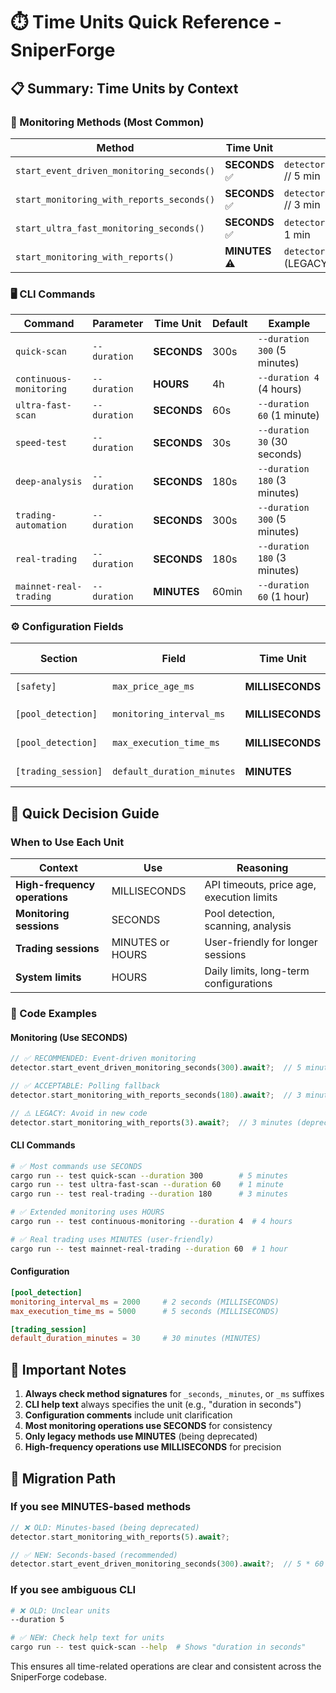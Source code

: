 # ⏱️ Time Units Quick Reference - SniperForge

## 📋 Summary: Time Units by Context

### 🚀 Monitoring Methods (Most Common)

| Method | Time Unit | Example Usage |
|--------|-----------|---------------|
| `start_event_driven_monitoring_seconds()` | **SECONDS** ✅ | `detector.start_event_driven_monitoring_seconds(300)` // 5 min |
| `start_monitoring_with_reports_seconds()` | **SECONDS** ✅ | `detector.start_monitoring_with_reports_seconds(180)` // 3 min |
| `start_ultra_fast_monitoring_seconds()` | **SECONDS** ✅ | `detector.start_ultra_fast_monitoring_seconds(60)` // 1 min |
| `start_monitoring_with_reports()` | **MINUTES** ⚠️ | `detector.start_monitoring_with_reports(3)` // 3 min (LEGACY) |

### 🖥️ CLI Commands

| Command | Parameter | Time Unit | Default | Example |
|---------|-----------|-----------|---------|---------|
| `quick-scan` | `--duration` | **SECONDS** | 300s | `--duration 300` (5 minutes) |
| `continuous-monitoring` | `--duration` | **HOURS** | 4h | `--duration 4` (4 hours) |
| `ultra-fast-scan` | `--duration` | **SECONDS** | 60s | `--duration 60` (1 minute) |
| `speed-test` | `--duration` | **SECONDS** | 30s | `--duration 30` (30 seconds) |
| `deep-analysis` | `--duration` | **SECONDS** | 180s | `--duration 180` (3 minutes) |
| `trading-automation` | `--duration` | **SECONDS** | 300s | `--duration 300` (5 minutes) |
| `real-trading` | `--duration` | **SECONDS** | 180s | `--duration 180` (3 minutes) |
| `mainnet-real-trading` | `--duration` | **MINUTES** | 60min | `--duration 60` (1 hour) |

### ⚙️ Configuration Fields

| Section | Field | Time Unit | Example Value |
|---------|-------|-----------|---------------|
| `[safety]` | `max_price_age_ms` | **MILLISECONDS** | `50` (50ms) |
| `[pool_detection]` | `monitoring_interval_ms` | **MILLISECONDS** | `2000` (2 seconds) |
| `[pool_detection]` | `max_execution_time_ms` | **MILLISECONDS** | `5000` (5 seconds) |
| `[trading_session]` | `default_duration_minutes` | **MINUTES** | `30` (30 minutes) |

## 🎯 Quick Decision Guide

### When to Use Each Unit

| Context | Use | Reasoning |
|---------|-----|-----------|
| **High-frequency operations** | MILLISECONDS | API timeouts, price age, execution limits |
| **Monitoring sessions** | SECONDS | Pool detection, scanning, analysis |
| **Trading sessions** | MINUTES or HOURS | User-friendly for longer sessions |
| **System limits** | HOURS | Daily limits, long-term configurations |

### 🔧 Code Examples

#### Monitoring (Use SECONDS)

```rust
// ✅ RECOMMENDED: Event-driven monitoring
detector.start_event_driven_monitoring_seconds(300).await?;  // 5 minutes

// ✅ ACCEPTABLE: Polling fallback  
detector.start_monitoring_with_reports_seconds(180).await?;  // 3 minutes

// ⚠️ LEGACY: Avoid in new code
detector.start_monitoring_with_reports(3).await?;  // 3 minutes (deprecated)
```

#### CLI Commands

```bash
# ✅ Most commands use SECONDS
cargo run -- test quick-scan --duration 300        # 5 minutes
cargo run -- test ultra-fast-scan --duration 60    # 1 minute  
cargo run -- test real-trading --duration 180      # 3 minutes

# ✅ Extended monitoring uses HOURS
cargo run -- test continuous-monitoring --duration 4  # 4 hours

# ✅ Real trading uses MINUTES (user-friendly)
cargo run -- test mainnet-real-trading --duration 60  # 1 hour
```

#### Configuration

```toml
[pool_detection]
monitoring_interval_ms = 2000     # 2 seconds (MILLISECONDS)
max_execution_time_ms = 5000      # 5 seconds (MILLISECONDS)

[trading_session]  
default_duration_minutes = 30     # 30 minutes (MINUTES)
```

## 🚨 Important Notes

1. **Always check method signatures** for `_seconds`, `_minutes`, or `_ms` suffixes
2. **CLI help text** always specifies the unit (e.g., "duration in seconds")
3. **Configuration comments** include unit clarification
4. **Most monitoring operations use SECONDS** for consistency
5. **Only legacy methods use MINUTES** (being deprecated)
6. **High-frequency operations use MILLISECONDS** for precision

## 🔄 Migration Path

### If you see MINUTES-based methods

```rust
// ❌ OLD: Minutes-based (being deprecated)
detector.start_monitoring_with_reports(5).await?;

// ✅ NEW: Seconds-based (recommended)  
detector.start_event_driven_monitoring_seconds(300).await?;  // 5 * 60 = 300 seconds
```

### If you see ambiguous CLI

```bash
# ❌ OLD: Unclear units
--duration 5

# ✅ NEW: Check help text for units
cargo run -- test quick-scan --help  # Shows "duration in seconds"
```

This ensures all time-related operations are clear and consistent across the SniperForge codebase.
